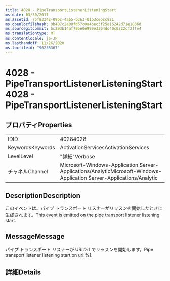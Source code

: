 ```yaml
---
title: 4028 - PipeTransportListenerListeningStart
ms.date: 03/30/2017
ms.assetid: 75f83342-09bc-4ab5-b363-01b3cebcc821
ms.openlocfilehash: 9b407c2a00fd57c0a4bec3f25e16242d71e1836d
ms.sourcegitcommit: bc293b14af795e0e999e3304dd40c0222cf2ffe4
ms.translationtype: MT
ms.contentlocale: ja-JP
ms.lasthandoff: 11/26/2020
ms.locfileid: "96238367"
---
```

# <a name="4028---pipetransportlistenerlisteningstart"></a><span data-ttu-id="de6a4-102">4028 - PipeTransportListenerListeningStart</span><span class="sxs-lookup"><span data-stu-id="de6a4-102">4028 - PipeTransportListenerListeningStart</span></span>

## <a name="properties"></a><span data-ttu-id="de6a4-103">プロパティ</span><span class="sxs-lookup"><span data-stu-id="de6a4-103">Properties</span></span>  
  
|||  
|-|-|  
|<span data-ttu-id="de6a4-104">ID</span><span class="sxs-lookup"><span data-stu-id="de6a4-104">ID</span></span>|<span data-ttu-id="de6a4-105">4028</span><span class="sxs-lookup"><span data-stu-id="de6a4-105">4028</span></span>|  
|<span data-ttu-id="de6a4-106">Keywords</span><span class="sxs-lookup"><span data-stu-id="de6a4-106">Keywords</span></span>|<span data-ttu-id="de6a4-107">ActivationServices</span><span class="sxs-lookup"><span data-stu-id="de6a4-107">ActivationServices</span></span>|  
|<span data-ttu-id="de6a4-108">Level</span><span class="sxs-lookup"><span data-stu-id="de6a4-108">Level</span></span>|<span data-ttu-id="de6a4-109">"詳細"</span><span class="sxs-lookup"><span data-stu-id="de6a4-109">Verbose</span></span>|  
|<span data-ttu-id="de6a4-110">チャネル</span><span class="sxs-lookup"><span data-stu-id="de6a4-110">Channel</span></span>|<span data-ttu-id="de6a4-111">Microsoft-Windows-Application Server-Applications/Analytic</span><span class="sxs-lookup"><span data-stu-id="de6a4-111">Microsoft-Windows-Application Server-Applications/Analytic</span></span>|  
  
## <a name="description"></a><span data-ttu-id="de6a4-112">Description</span><span class="sxs-lookup"><span data-stu-id="de6a4-112">Description</span></span>  

 <span data-ttu-id="de6a4-113">このイベントは、パイプ トランスポート リスナーがリッスンを開始したときに生成されます。</span><span class="sxs-lookup"><span data-stu-id="de6a4-113">This event is emitted on the pipe transport listener listening start.</span></span>  
  
## <a name="message"></a><span data-ttu-id="de6a4-114">Message</span><span class="sxs-lookup"><span data-stu-id="de6a4-114">Message</span></span>  

 <span data-ttu-id="de6a4-115">パイプ トランスポート リスナーが URI:%1 でリッスンを開始します。</span><span class="sxs-lookup"><span data-stu-id="de6a4-115">Pipe transport listener listening start on uri:%1.</span></span>  
  
## <a name="details"></a><span data-ttu-id="de6a4-116">詳細</span><span class="sxs-lookup"><span data-stu-id="de6a4-116">Details</span></span>

